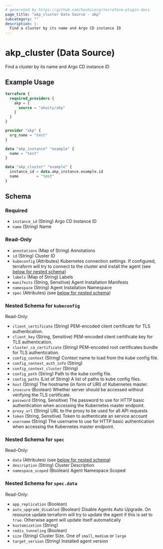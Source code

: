```yaml
---
# generated by https://github.com/hashicorp/terraform-plugin-docs
page_title: "akp_cluster Data Source - akp"
subcategory: ""
description: |-
  Find a cluster by its name and Argo CD instance ID
---
```


# akp_cluster (Data Source)

Find a cluster by its name and Argo CD instance ID

## Example Usage

```terraform
terraform {
  required_providers {
    akp = {
      source = "akuity/akp"
    }
  }
}

provider "akp" {
  org_name = "test"
}

data "akp_instance" "example" {
  name = "test"
}

data "akp_cluster" "example" {
  instance_id = data.akp_instance.example.id
  name        = "test"
}
```

<!-- schema generated by tfplugindocs -->
## Schema

### Required

- `instance_id` (String) Argo CD Instance ID
- `name` (String) Name

### Read-Only

- `annotations` (Map of String) Annotations
- `id` (String) Cluster ID
- `kubeconfig` (Attributes) Kubernetes connection settings. If configured, terraform will try to connect to the cluster and install the agent (see [below for nested schema](#nestedatt--kubeconfig))
- `labels` (Map of String) Labels
- `manifests` (String, Sensitive) Agent Installation Manifests
- `namespace` (String) Agent Installation Namespace
- `spec` (Attributes) (see [below for nested schema](#nestedatt--spec))

<a id="nestedatt--kubeconfig"></a>
### Nested Schema for `kubeconfig`

Read-Only:

- `client_certificate` (String) PEM-encoded client certificate for TLS authentication.
- `client_key` (String, Sensitive) PEM-encoded client certificate key for TLS authentication.
- `cluster_ca_certificate` (String) PEM-encoded root certificates bundle for TLS authentication.
- `config_context` (String) Context name to load from the kube config file.
- `config_context_auth_info` (String)
- `config_context_cluster` (String)
- `config_path` (String) Path to the kube config file.
- `config_paths` (List of String) A list of paths to kube config files.
- `host` (String) The hostname (in form of URI) of Kubernetes master.
- `insecure` (Boolean) Whether server should be accessed without verifying the TLS certificate.
- `password` (String, Sensitive) The password to use for HTTP basic authentication when accessing the Kubernetes master endpoint.
- `proxy_url` (String) URL to the proxy to be used for all API requests
- `token` (String, Sensitive) Token to authenticate an service account
- `username` (String) The username to use for HTTP basic authentication when accessing the Kubernetes master endpoint.


<a id="nestedatt--spec"></a>
### Nested Schema for `spec`

Read-Only:

- `data` (Attributes) (see [below for nested schema](#nestedatt--spec--data))
- `description` (String) Cluster Description
- `namespace_scoped` (Boolean) Agent Namespace Scoped

<a id="nestedatt--spec--data"></a>
### Nested Schema for `spec.data`

Read-Only:

- `app_replication` (Boolean)
- `auto_upgrade_disabled` (Boolean) Disable Agents Auto Upgrade. On resource update terraform will try to update the agent if this is set to `true`. Otherwise agent will update itself automatically
- `kustomization` (String)
- `redis_tunneling` (Boolean)
- `size` (String) Cluster Size. One of `small`, `medium` or `large`
- `target_version` (String) Installed agent version
